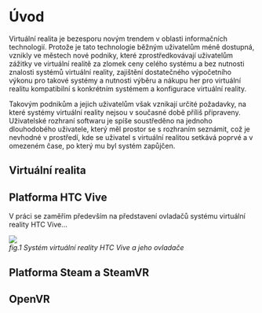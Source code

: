 # Úvod

Virtuální realita je bezesporu novým trendem v oblasti informačních technologií. Protože je tato technologie běžným uživatelům méně dostupná, vznikly ve městech nové podniky, které zprostředkovávají uživatelům zážitky ve virtuální realitě za zlomek ceny celého systému a bez nutnosti znalosti systémů virtuální reality, zajištění dostatečného výpočetního výkonu pro takové systémy a nutnosti výběru a nákupu her pro virtuální realitu kompatibilní s konkrétním systémem a konfigurace virtuální reality.

Takovým podnikům a jejich uživatelům však vznikají určité požadavky, na které systémy virtuální reality nejsou v současné době příliš připraveny. Uživatelské rozhraní softwaru je spíše soustředěno na jednoho dlouhodobého uživatele, který měl prostor se s rozhraním seznámit, což je nevhodné v prostředí, kde se uživatel s virtuální realitou setkává poprvé a v omezeném čase, po který mu byl systém zapůjčen.

## Virtuální realita

## Platforma HTC Vive

V práci se zaměřím především na představení ovladačů systému virtuální reality HTC Vive...

![](https://upload.wikimedia.org/wikipedia/commons/7/7a/Vive_pre.jpeg)  
*fig.1 Systém virtuální reality HTC Vive a jeho ovladače*

## Platforma Steam a SteamVR

## OpenVR